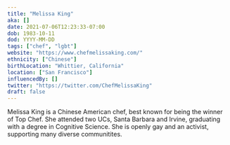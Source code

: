 ```yaml
---
title: "Melissa King"
aka: []
date: 2021-07-06T12:23:33-07:00
dob: 1983-10-11
dod: YYYY-MM-DD
tags: ["chef", "lgbt"]
website: "https://www.chefmelissaking.com/"
ethnicity: ["Chinese"]
birthLocation: "Whittier, California"
location: ["San Francisco"]
influencedBy: []
twitter: "https://twitter.com/ChefMelissaKing"
draft: false
---
```


Melissa King is a Chinese American chef, best known for being the winner of Top Chef. She attended two UCs, Santa Barbara and Irvine, graduating with a degree in Cognitive Science. She is openly gay and an activist, supporting many diverse communitites.
